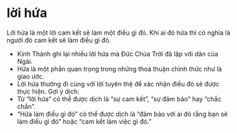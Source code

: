 # lời hứa

Lời hứa là một lời cam kết sẽ làm một điều gì đó. Khi ai đó hứa thì có nghĩa là người đó cam kết sẽ làm điều gì đó.
- Kinh Thánh ghi lại nhiều lời hứa mà Đức Chúa Trời đã lập với dân của Ngài.
- Hứa là một phần quan trọng trong những thoả thuận chính thức như là giao ước. 
- Lời hứa thường đi cùng với lời tuyên thệ để xác nhận điều đó sẽ được thực hiện.
Gợi ý dịch:
- Từ “lời hứa” có thể được dịch là “sự cam kết”, “sự đảm bảo” hay “chắc chắn”. 
- “Hứa làm điều gì đó” có thể được dịch là “đảm bảo với ai đó rằng bạn sẽ làm điều gì đó” hoặc “cam kết làm việc gì đó.”

